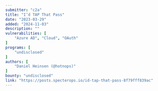 ```yaml
---
submitter: "c2a"
title: "I’d TAP That Pass"
date: "2023-03-29"
added: "2024-11-03"
description: ""
vulnerabilities: [
    "Azure AD", "Cloud", "OAuth"
]
programs: [
    "undisclosed"
]
authors: [
    "Daniel Heinsen (@hotnops)"
]
bounty: "undisclosed"
link: "https://posts.specterops.io/id-tap-that-pass-8f79fff839ac"
---
```




